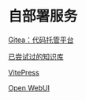 # 自部署服务
[Gitea：代码托管平台](./Gitea%EF%BC%9A%E4%BB%A3%E7%A0%81%E6%89%98%E7%AE%A1%E5%B9%B3%E5%8F%B0/index.md)

[已尝试过的知识库](./%E5%B7%B2%E5%B0%9D%E8%AF%95%E8%BF%87%E7%9A%84%E7%9F%A5%E8%AF%86%E5%BA%93/index.md)

[VitePress](./VitePress/index.md)

[Open WebUI](./Open%20WebUI/index.md)
